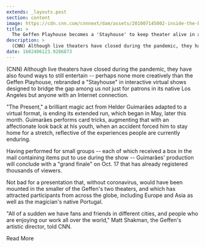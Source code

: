 ```yaml
--- 
extends: _layouts.post 
section: content 
image: https://cdn.cnn.com/cnnnext/dam/assets/201007145002-inside-the-box-david-kwong-geffen-playhouse-super-tease.jpg 
title: > 
  The Geffen Playhouse becomes a 'Stayhouse' to keep theater alive in a virtual format 
description: > 
  (CNN) Although live theaters have closed during the pandemic, they have also found ways to still entertain -- perhaps none more creatively than the Geffen Playhouse, rebranded a "Stayhouse" in interactive virtual shows designed to bridge the gap among us not just for patrons in its native Los Angeles but anyone with an Internet connection."The Present," a brilliant magic act from Helder Guimarães adapted to a virtual format, is ending its extended run, which began in May, later this month.Guimarães performs card tricks, augmenting that with an affectionate look back at his youth, when an accident forced him to stay home for a stretch, reflective of the experiences people are currently enduring.Not bad for a presentation that, without coronavirus, would have been mounted in the smaller of the Geffen's two theaters, and which has attracted participants from across the globe, including Europe and Asia as well as the magician's native Portugal."All of a sudden we have fans and friends in different cities, and people who are enjoying our work all over the world," Matt Shakman, the Geffen's artistic director, told CNN. 
date: 1602406123.9286873 
--- 
```

(CNN) Although live theaters have closed during the pandemic, they have also found ways to still entertain -- perhaps none more creatively than the Geffen Playhouse, rebranded a "Stayhouse" in interactive virtual shows designed to bridge the gap among us not just for patrons in its native Los Angeles but anyone with an Internet connection.

"The Present," a brilliant magic act from Helder Guimarães adapted to a virtual format, is ending its extended run, which began in May, later this month. Guimarães performs card tricks, augmenting that with an affectionate look back at his youth, when an accident forced him to stay home for a stretch, reflective of the experiences people are currently enduring.

Having performed for small groups -- each of which received a box in the mail containing items put to use during the show -- Guimarães' production will conclude with a "grand finale" on Oct. 17 that has already registered thousands of viewers.

Not bad for a presentation that, without coronavirus, would have been mounted in the smaller of the Geffen's two theaters, and which has attracted participants from across the globe, including Europe and Asia as well as the magician's native Portugal.

"All of a sudden we have fans and friends in different cities, and people who are enjoying our work all over the world," Matt Shakman, the Geffen's artistic director, told CNN.

Read More
